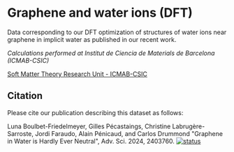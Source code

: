 # Graphene and water ions (DFT)
Data corresponding to our DFT optimization of structures of water ions near graphene in implicit water as published in our recent work.

*Calculations performed at Institut de Ciencia de Materials de Barcelona (ICMAB-CSIC)*

[Soft Matter Theory Research Unit - ICMAB-CSIC](https://icmab.es/ts/softmattertheory)

## Citation

Please cite our publication describing this dataset as follows:

Luna Boulbet-Friedelmeyer, Gilles Pécastaings, Christine Labrugère-Sarroste, Jordi Faraudo, Alain Pénicaud, and Carlos Drummond "Graphene in Water is Hardly Ever Neutral", Adv. Sci. 2024, 2403760.  [![status](https://joss.theoj.org/papers/c409d05d1e558827d1dea6275faf8965/status.svg)](https://onlinelibrary.wiley.com/doi/full/10.1002/advs.202403760)



